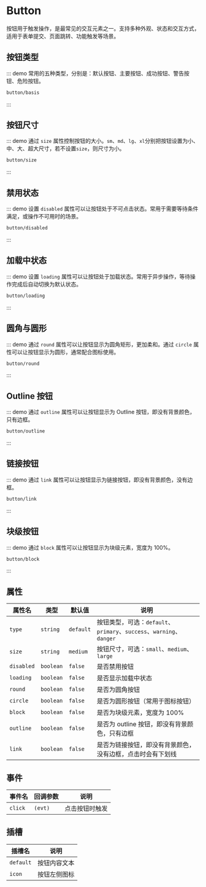 # Button

按钮用于触发操作，是最常见的交互元素之一。支持多种外观、状态和交互方式，适用于表单提交、页面跳转、功能触发等场景。

## 按钮类型

::: demo 常用的五种类型，分别是：默认按钮、主要按钮、成功按钮、警告按钮、危险按钮。

```html
button/basis
```

:::

## 按钮尺寸

::: demo 通过 `size` 属性控制按钮的大小。`sm`、`md`、`lg`、`xl`分别把按钮设置为小、中、大、超大尺寸，若不设置`size`，则尺寸为小。

```html
button/size
```

:::

## 禁用状态

::: demo 设置 `disabled` 属性可以让按钮处于不可点击状态。常用于需要等待条件满足，或操作不可用时的场景。

```html
button/disabled
```

:::

## 加载中状态

::: demo 设置 `loading` 属性可以让按钮处于加载状态。常用于异步操作，等待操作完成后自动切换为默认状态。

```html
button/loading
```

:::

## 圆角与圆形

::: demo 通过 `round` 属性可以让按钮显示为圆角矩形，更加柔和。通过 `circle` 属性可以让按钮显示为圆形，通常配合图标使用。

```html
button/round
```

:::

## Outline 按钮

::: demo 通过 `outline` 属性可以让按钮显示为 Outline 按钮，即没有背景颜色，只有边框。

```html
button/outline
```

:::

## 链接按钮

::: demo 通过 `link` 属性可以让按钮显示为链接按钮，即没有背景颜色，没有边框。

```html
button/link
```

:::

## 块级按钮

::: demo 通过 `block` 属性可以让按钮显示为块级元素，宽度为 100%。

```html
button/block
```

:::

## 属性

| 属性名     | 类型      | 默认值    | 说明                                                                 |
| ---------- | --------- | --------- | -------------------------------------------------------------------- |
| `type`     | `string`  | `default` | 按钮类型，可选：`default`、`primary`、`success`、`warning`、`danger` |
| `size`     | `string`  | `medium`  | 按钮尺寸，可选：`small`、`medium`、`large`                           |
| `disabled` | `boolean` | `false`   | 是否禁用按钮                                                         |
| `loading`  | `boolean` | `false`   | 是否显示加载中状态                                                   |
| `round`    | `boolean` | `false`   | 是否为圆角按钮                                                       |
| `circle`   | `boolean` | `false`   | 是否为圆形按钮（常用于图标按钮）                                     |
| `block`    | `boolean` | `false`   | 是否为块级元素，宽度为 100%                                          |
| `outline`  | `boolean` | `false`   | 是否为 outline 按钮，即没有背景颜色，只有边框                        |
| `link`     | `boolean` | `false`   | 是否为链接按钮，即没有背景颜色，没有边框，点击时会有下划线           |

## 事件

| 事件名  | 回调参数 | 说明           |
| ------- | -------- | -------------- |
| `click` | `(evt)`  | 点击按钮时触发 |

## 插槽

| 插槽名    | 说明         |
| --------- | ------------ |
| `default` | 按钮内容文本 |
| `icon`    | 按钮左侧图标 |
